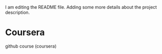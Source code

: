 I am editing the README file. Adding some more details about the project description.
# Coursera
github course (coursera)
